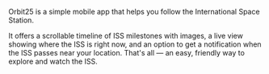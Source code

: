 Orbit25 is a simple mobile app that helps you follow the International Space Station.

It offers a scrollable timeline of ISS milestones with images, a live view showing where the ISS is right now, and an option to get a notification when the ISS passes near your location. That's all — an easy, friendly way to explore and watch the ISS.
